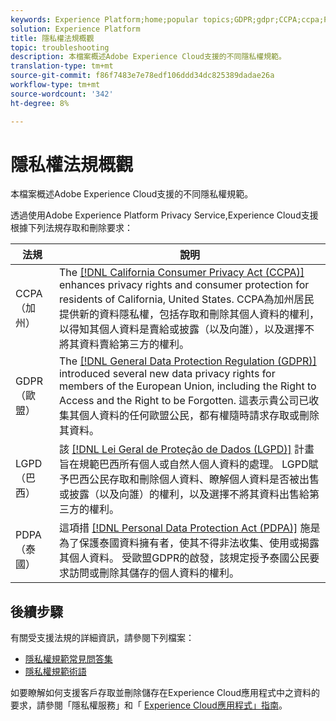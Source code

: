 ```yaml
---
keywords: Experience Platform;home;popular topics;GDPR;gdpr;CCPA;ccpa;PDPA;pdpa;LGPD;lgpd;overview;Overview;regulation;Regulation;regulations;Regulations;privacy;Privacy;
solution: Experience Platform
title: 隱私權法規概觀
topic: troubleshooting
description: 本檔案概述Adobe Experience Cloud支援的不同隱私權規範。
translation-type: tm+mt
source-git-commit: f86f7483e7e78edf106ddd34dc825389dadae26a
workflow-type: tm+mt
source-wordcount: '342'
ht-degree: 8%

---
```



# 隱私權法規概觀

本檔案概述Adobe Experience Cloud支援的不同隱私權規範。

透過使用Adobe Experience Platform Privacy Service,Experience Cloud支援根據下列法規存取和刪除要求：

| 法規 | 說明 |
| --- | --- |
| CCPA（加州） | The [[!DNL California Consumer Privacy Act (CCPA)]](https://oag.ca.gov/privacy/ccpa) enhances privacy rights and consumer protection for residents of California, United States. CCPA為加州居民提供新的資料隱私權，包括存取和刪除其個人資料的權利，以得知其個人資料是賣給或披露（以及向誰），以及選擇不將其資料賣給第三方的權利。 |
| GDPR（歐盟） | The [[!DNL General Data Protection Regulation (GDPR)]](https://gdpr-info.eu) introduced several new data privacy rights for members of the European Union, including the Right to Access and the Right to be Forgotten. 這表示貴公司已收集其個人資料的任何歐盟公民，都有權隨時請求存取或刪除其資料。 |
| LGPD（巴西） | 該 [[!DNL Lei Geral de Proteção de Dados (LGPD)]](https://gdpr.eu/gdpr-vs-lgpd/) 計畫旨在規範巴西所有個人或自然人個人資料的處理。 LGPD賦予巴西公民存取和刪除個人資料、瞭解個人資料是否被出售或披露（以及向誰）的權利，以及選擇不將其資料出售給第三方的權利。 |
| PDPA（泰國） | 這項措 [[!DNL Personal Data Protection Act (PDPA)]](https://www.pdpc.gov.sg/Overview-of-PDPA/The-Legislation/Personal-Data-Protection-Act) 施是為了保護泰國資料擁有者，使其不得非法收集、使用或揭露其個人資料。 受歐盟GDPR的啟發，該規定授予泰國公民要求訪問或刪除其儲存的個人資料的權利。 |

## 後續步驟

有關受支援法規的詳細資訊，請參閱下列檔案：

* [隱私權規範常見問答集](./faq.md)
* [隱私權規範術語](./terminology.md)

如要瞭解如何支援客戶存取並刪除儲存在Experience Cloud應用程式中之資料的要求，請參閱「隱私權服務」和「 [Experience Cloud應用程式」指南](../experience-cloud-apps.md)。